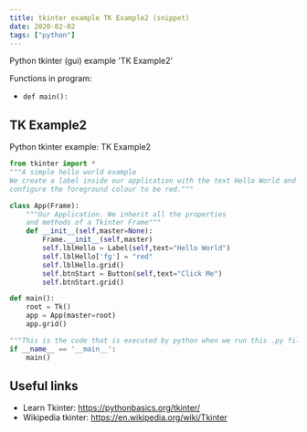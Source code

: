 ```yaml
---
title: tkinter example TK Example2 (snippet)
date: 2020-02-02
tags: ["python"]
---
```

Python tkinter (gui) example 'TK Example2'

Functions in program: 
* `def main():`

## TK Example2

Python tkinter example: TK Example2

```python
from tkinter import *
"""A simple hello world example
We create a label inside our application with the text Hello World and
configure the foreground colour to be red."""

class App(Frame):
    """Our Application. We inherit all the properties
    and methods of a Tkinter Frame"""
    def __init__(self,master=None):
        Frame.__init__(self,master)
        self.lblHello = Label(self,text="Hello World")
        self.lblHello['fg'] = "red"
        self.lblHello.grid()
        self.btnStart = Button(self,text="Click Me")
        self.btnStart.grid()

def main():
    root = Tk()
    app = App(master=root)
    app.grid()

"""This is the code that is executed by python when we run this .py file"""
if __name__ == '__main__':
    main()


```

## Useful links

- Learn Tkinter: https://pythonbasics.org/tkinter/
- Wikipedia tkinter: https://en.wikipedia.org/wiki/Tkinter
